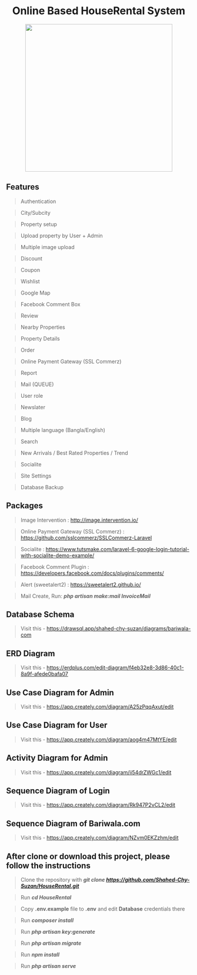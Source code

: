 <div align="center">
  
# Online Based HouseRental System

</div>

<p align="center"><img src="https://primelegal.in/wp-content/uploads/2021/06/house-rent-concept-background_23-2147779983.jpg" height="400px"></p>

## Features

> Authentication

> City/Subcity

> Property setup

> Upload property by User + Admin

> Multiple image upload

> Discount

> Coupon

> Wishlist

> Google Map

> Facebook Comment Box

> Review

> Nearby Properties

> Property Details

> Order

> Online Payment Gateway (SSL Commerz)

> Report

> Mail (QUEUE)

> User role

> Newslater

> Blog

> Multiple language (Bangla/English)

> Search

> New Arrivals / Best Rated Properties / Trend

> Socialite

> Site Settings

> Database Backup


## Packages

> Image Intervention : http://image.intervention.io/

> Online Payment Gateway (SSL Commerz) : https://github.com/sslcommerz/SSLCommerz-Laravel

> Socialite          : https://www.tutsmake.com/laravel-6-google-login-tutorial-with-socialite-demo-example/

> Facebook Comment Plugin : https://developers.facebook.com/docs/plugins/comments/

> Alert (sweetalert2) : https://sweetalert2.github.io/

> Mail Create, Run: **_php artisan make:mail InvoiceMail_**


## Database Schema

> Visit this - https://drawsql.app/shahed-chy-suzan/diagrams/bariwala-com

## ERD Diagram

> Visit this - https://erdplus.com/edit-diagram/f4eb32e8-3d86-40c1-8a9f-afede0bafa07 

## Use Case Diagram for Admin

> Visit this - https://app.creately.com/diagram/A25zPqqAxut/edit

## Use Case Diagram for User

> Visit this - https://app.creately.com/diagram/aog4m47MtYE/edit

## Activity Diagram for Admin

> Visit this - https://app.creately.com/diagram/ii54drZWGc1/edit

## Sequence Diagram of Login

> Visit this - https://app.creately.com/diagram/Rk947P2vCL2/edit

## Sequence Diagram of Bariwala.com

> Visit this - https://app.creately.com/diagram/NZvm0EKZzhm/edit


## After clone or download this project, please follow the instructions

> Clone the repository with **_git clone https://github.com/Shahed-Chy-Suzan/HouseRental.git_**

> Run **_cd HouseRental_**

> Copy **.env.example** file to **.env** and edit **Database** credentials there

> Run **_composer install_**

> Run **_php artisan key:generate_**

> Run **_php artisan migrate_**

> Run **_npm install_**

> Run **_php artisan serve_**

